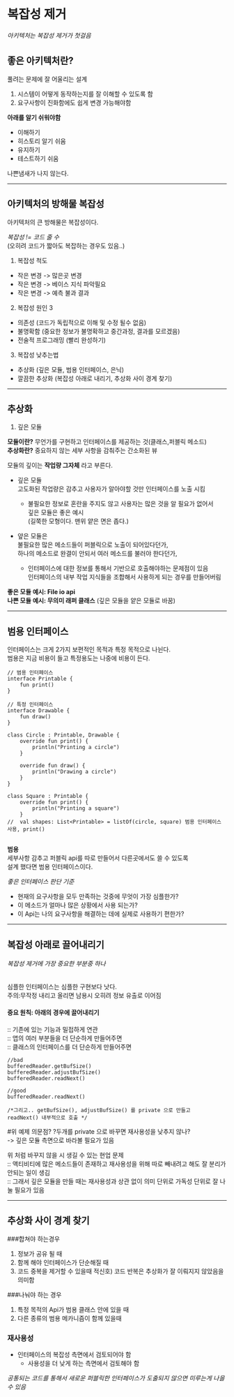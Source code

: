 # 복잡성 제거

###### 아키텍처는 복잡성 제거가 첫걸음


좋은 아키텍처란?
-
풀려는 문제에 잘 어울리는 설계

1) 시스템이 어떻게 동작하는지를 잘 이해할 수 있도록 함
2) 요구사항이 진화함에도 쉽게 변경 가능해야함

__아래를 알기 쉬워야함__
- 이해하기
- 히스토리 알기 쉬움
- 유지하기
- 테스트하기 쉬움

나쁜냄새가 나지 않는다. 
***

아키텍처의 방해물 복잡성
-
아키텍처의 큰 방해물은 복잡성이다.   

_복잡성 != 코드 줄 수_  
(오히려 코드가 짧아도 복잡하는 경우도 있음..)

1. 복잡성 척도   
- 작은 변경 -> 많은곳 변경
- 작은 변경 -> 베이스 지식 파악필요
- 작은 변경 -> 예측 불과 결과

2. 복잡성 원인 3
- 의존성 (코드가 독립적으로 이해 및 수정 될수 없음)
- 불명확함 (중요한 정보가 불명확하고 중간과정, 결과를 모르겠음)
- 전술적 프로그래밍 (빨리 완성하기)

3. 복잡성 낮추는법
- 추상화 (깊은 모듈, 범용 인터페이스, 은닉)
- 깔끔한 추상화 (복잡성 아래로 내리기, 추상화 사이 경계 찾기)

***
추상화
-

1. 깊은 모듈

__모듈이란?__ 무언가를 구현하고 인터페이스를 제공하는 것(클래스,퍼블릭 메소드)   
__추상화란?__ 중요하지 않는 세부 사항을 감춰주는 간소화된 뷰

모듈의 깊이는 **작업량 그자체** 라고 부른다.

- 깊은 모듈   
  고도화된 작업량은 감추고 사용자가 알아야할 것만 인터페이스를 노출 시킴
  
  - 불필요한 정보로 혼란을 주지도 않고 사용자는 많은 것을 알 필요가 없어서  
    깊은 모듈은 좋은 예시  
    (길쭉한 모형이다. 맨위 얕은 면은 좁다.)
       

- 얖은 모듈은    
  불필요한 많은 메소드들이 퍼블릭으로 노출이 되어있다던가,   
   하나의 메소드로 완결이 안되서 여러 메소드를 불러야 한다던가, 
  - 인터페이스에 대한 정보를 통해서 기반으로 호출해야하는 문제점이 있음   
    인터페이스의 내부 작업 지식들을 조합해서 사용하게 되는 경우를 만들어버림

__좋은 모듈 예시: File io api__   
__나쁜 모듈 예시: 무의미 래퍼 클래스__ (깊은 모듈을 얕은 모듈로 바꿈)

***
범용 인터페이스
-
인터페이스는 크게 2가지 보편적인 목적과 특정 목적으로 나뉜다.  
범용은 지금 비용이 들고 특정용도는 나중에 비용이 든다.
```
// 범용 인터페이스
interface Printable {
    fun print()
}

// 특정 인터페이스
interface Drawable {
    fun draw()
}

class Circle : Printable, Drawable {
    override fun print() {
        println("Printing a circle")
    }

    override fun draw() {
        println("Drawing a circle")
    }
}

class Square : Printable {
    override fun print() {
        println("Printing a square")
    }
//  val shapes: List<Printable> = listOf(circle, square) 범용 인터페이스 사용, print()
    
```
__범용__   
세부사항 감추고 퍼블릭 api를 따로 만들어서 다른곳에서도 쓸 수 있도록   
설계 했다면 범용 인터페이스이다.

*좋은 인터페이스 판단 기준*   
- 현재의 요구사항을 모두 만족하는 것중에 무엇이 가장 심플한가?   
- 이 메소드가 얼마나 많은 상황에서 사용 되는가?   
- 이 Api는 나의 요구사항을 해결하는 데에 실제로 사용하기 편한가?

***
복잡성 아래로 끌어내리기
-
###### 복잡성 제거에 가장 중요한 부분중 하나

심플한 인터페이스는 심플한 구현보다 낫다.   
주의:무작정 내리고 올리면 남용시 오히려 정보 유출로 이어짐      
   
#### 중요 원칙: 아래의 경우에 끌어내리기
:: 기존에 있는 기능과 밀접하게 연관    
:: 앱의 여러 부분들을 더 단순하게 만들어주면   
:: 클래스의 인터페이스를 더 단순하게 만들어주면

```
//bad
bufferedReader.getBufSize()
bufferedReader.adjustBufSize()
bufferedReader.readNext()

//good
bufferedReader.readNext()

/*그리고.. getBufSize(), adjustBufSize() 를 private 으로 만들고 
readNext() 내부적으로 호출 */
```
#위 예제 의문점? 
?두개를 private 으로 바꾸면 재사용성을 낮추지 않나?   
-> 깊은 모듈 측면으로 바라볼 필요가 있음 

위 처럼 바꾸지 않을 시 생길 수 있는 현업 문제   
:: 액티비티에 많은 메소드들이 존재하고 재사용성을 위해 따로 빼내려고 해도 잘 분리가 안되는 일이 생김   
:: 그래서 깊은 모듈을 만들 때는 재사용성과 상관 없이 의미 단위로 가독성 단위로
잘 나눌 필요가 있음

***

추상화 사이 경계 찾기
-
  ###합쳐야 하는경우
1) 정보가 공유 될 때
2) 함께 해야 인터페이스가 단순해질 때
3) 코드 중복을 제거할 수 있을때
   적신호) 코드 반복은 추상화가 잘 이뤄지지 않았음을 의미함

###나눠야 하는 경우
1) 특정 목적의 Api가 범용 클래스 안에 있을 때
2) 다른 종류의 범용 메카니즘이 함께 있을때

### 재사용성
- 인터페이스의 복잡성 측면에서 검토되어야 함
  - 사용성을 더 낮게 하는 측면에서 검토해야 함   

*공통되는 코드를 통해서 새로운 퍼블릭한 인터페이스가 도출되지 않으면
미루는게 나을 수 있음*